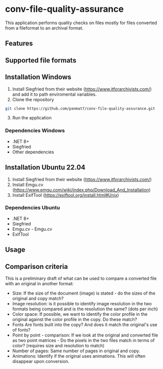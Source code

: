 # conv-file-quality-assurance
This application performs quality checks on files mostly for files converted from a fileformat to an archival format. 

## Features

## Supported file formats





## Installation Windows
1. Install Siegfried from their website (https://www.itforarchivists.com/) and add it to path enviromental variables. 
2. Clone the repository 
```sh
git clone https://github.com/panmat7/conv-file-quality-assurance.git
```
3. Run the application
### Dependencies Windows
- .NET 8+
- Siegfried 
- Other dependencies



## Installation Ubuntu 22.04
1. Install Siegfried from their website (https://www.itforarchivists.com/)
2. Install Emgu.cv (https://www.emgu.com/wiki/index.php/Download_And_Installation)
3. Install ExifTool (https://exiftool.org/install.html#Unix)

### Dependencies Ubuntu
- .NET 8+
- Siegfried
- Emgu.cv - Emgu.cv 
- ExifTool

## Usage



## Comparison criteria
This is a preliminary draft of what can be used to compare a converted file with an original in another format:

- Size: If the size of the document (image) is stated - do the sizes of the original and copy match?
- Image resolution: is it possible to identify image resolution in the two formats being compared and is the resolution the same? (dots per inch)
- Color space: If possible, we want to identify the color profile in the original against the color profile in the copy. Do these match?
- Fonts Are fonts built into the copy? And does it match the original's use of fonts?
- Point by point - comparison: If we look at the original and converted file as two point matrices - Do the pixels in the two files match in terms of color? (requires size and resolution to match)
- Number of pages: Same number of pages in original and copy.
- Animations: Identify if the original uses animations. This will often disappear upon conversion.
